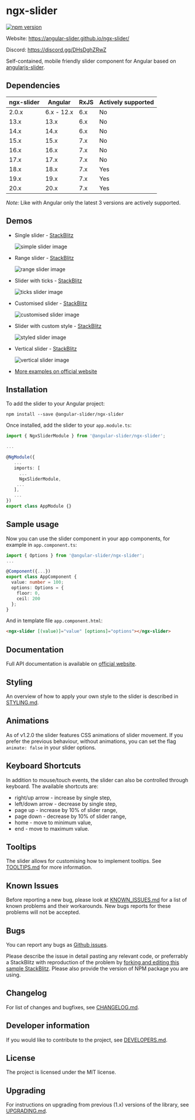 # ngx-slider
[![npm version](https://badge.fury.io/js/%40angular-slider%2Fngx-slider.svg)](https://badge.fury.io/js/%40angular-slider%2Fngx-slider)

Website: https://angular-slider.github.io/ngx-slider/

Discord: https://discord.gg/DHsDghZRwZ


Self-contained, mobile friendly slider component for Angular based on [angularjs-slider](https://github.com/angular-slider/angularjs-slider).

## Dependencies

| ngx-slider    | Angular     | RxJS        | Actively supported |
| ------------- | ----------- | ----------- | ------------------ |
| 2.0.x         | 6.x - 12.x  | 6.x         | No                 |
| 13.x          | 13.x        | 6.x         | No                 |
| 14.x          | 14.x        | 6.x         | No                 |
| 15.x          | 15.x        | 7.x         | No                 |
| 16.x          | 16.x        | 7.x         | No                 |
| 17.x          | 17.x        | 7.x         | No                |
| 18.x          | 18.x        | 7.x         | Yes                |
| 19.x          | 19.x        | 7.x         | Yes                |
| 20.x          | 20.x        | 7.x         | Yes                |

*Note:* Like with Angular only the latest 3 versions are actively supported.

## Demos

 * Single slider - [StackBlitz](https://stackblitz.com/edit/ngx-slider-simple-slider-example?file=src%2Fapp%2Fapp.component.ts)

   ![simple slider image](https://raw.githubusercontent.com/angular-slider/ngx-slider/master/assets/simple-slider.png)

 * Range slider - [StackBlitz](https://stackblitz.com/edit/ngx-slider-range-slider-example?file=src%2Fapp%2Fapp.component.ts)

   ![range slider image](https://raw.githubusercontent.com/angular-slider/ngx-slider/master/assets/range-slider.png)

 * Slider with ticks - [StackBlitz](https://stackblitz.com/edit/ngx-slider-ticks-example?file=src%2Fapp%2Fapp.component.ts)

   ![ticks slider image](https://raw.githubusercontent.com/angular-slider/ngx-slider/master/assets/ticks-slider.png)

 * Customised slider - [StackBlitz](https://stackblitz.com/edit/ngx-slider-customised-range-slider-example?file=src%2Fapp%2Fapp.component.ts)

   ![customised slider image](https://raw.githubusercontent.com/angular-slider/ngx-slider/master/assets/customised-slider.png)

 * Slider with custom style - [StackBlitz](https://stackblitz.com/edit/ngx-slider-styled-slider-example?file=src%2Fapp%2Fapp.component.ts)

   ![styled slider image](https://raw.githubusercontent.com/angular-slider/ngx-slider/master/assets/styled-slider.png)

 * Vertical slider - [StackBlitz](https://stackblitz.com/edit/ngx-slider-vertical-slider-example?file=src%2Fapp%2Fapp.component.ts)

   ![vertical slider image](https://raw.githubusercontent.com/angular-slider/ngx-slider/master/assets/vertical-slider.png)

 * [More examples on official website](https://angular-slider.github.io/ngx-slider/demos)

## Installation

To add the slider to your Angular project:

```
npm install --save @angular-slider/ngx-slider
```

Once installed, add the slider to your `app.module.ts`:

```typescript
import { NgxSliderModule } from '@angular-slider/ngx-slider';

...

@NgModule({
   ...
   imports: [
     ...
     NgxSliderModule,
    ...
   ],
   ...
})
export class AppModule {}
```

## Sample usage

Now you can use the slider component in your app components, for example in `app.component.ts`:

```typescript
import { Options } from '@angular-slider/ngx-slider';
...

@Component({...})
export class AppComponent {
  value: number = 100;
  options: Options = {
    floor: 0,
    ceil: 200
  };
}
```

And in template file `app.component.html`:
```html
<ngx-slider [(value)]="value" [options]="options"></ngx-slider>
```

## Documentation

Full API documentation is available on [official website](https://angular-slider.github.io/ngx-slider/docs).

## Styling

An overview of how to apply your own style to the slider is described in [STYLING.md](STYLING.md).

## Animations

As of v1.2.0 the slider features CSS animations of slider movement. If you prefer the previous behaviour, without animations, you can set the flag `animate: false` in your slider options.

## Keyboard Shortcuts

In addition to mouse/touch events, the slider can also be controlled through keyboard. The available shortcuts are:

 - right/up arrow - increase by single step,
 - left/down arrow - decrease by single step,
 - page up - increase by 10% of slider range,
 - page down - decrease by 10% of slider range,
 - home - move to minimum value,
 - end - move to maximum value.

## Tooltips

The slider allows for customising how to implement tooltips. See [TOOLTIPS.md](TOOLTIPS.md) for more information.

## Known Issues

Before reporting a new bug, please look at [KNOWN_ISSUES.md](KNOWN_ISSUES.md) for a list of known problems and their workarounds. New bugs reports for these problems will not be accepted.

## Bugs

You can report any bugs as [Github issues](https://github.com/angular-slider/ngx-slider/issues).

Please describe the issue in detail pasting any relevant code, or preferrably a StackBlitz with reproduction of the problem by [forking and editing this sample StackBlitz](https://stackblitz.com/edit/ngx-slider-simple-slider-example?file=src/app/app.component.ts). Please also provide the version of NPM package you are using.

## Changelog

For list of changes and bugfixes, see [CHANGELOG.md](CHANGELOG.md).

## Developer information

If you would like to contribute to the project, see [DEVELOPERS.md](DEVELOPERS.md).

## License

The project is licensed under the MIT license.

## Upgrading

For instructions on upgrading from previous (1.x) versions of the library, see [UPGRADING.md](UPGRADING.md).
